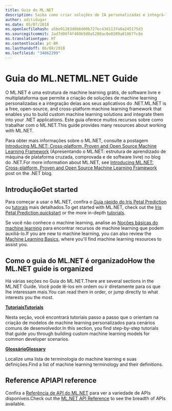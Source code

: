 ```yaml
---
title: Guia do ML.NET
description: Saiba como criar soluções de IA personalizadas e integrá-las aos seus aplicativos do .NET usando o ML.NET.
author: aditidugar
ms.date: 05/07/2018
ms.openlocfilehash: a5be91283d8b8d00b727ec43d1137a0a245175d3
ms.sourcegitcommit: 2ad7d06f4f469b5d8a5280ac0e0289a81867fc8e
ms.translationtype: HT
ms.contentlocale: pt-BR
ms.lasthandoff: 06/08/2018
ms.locfileid: "34862299"
---
```

# <a name="mlnet-guide"></a><span data-ttu-id="25917-103">Guia do ML.NET</span><span class="sxs-lookup"><span data-stu-id="25917-103">ML.NET Guide</span></span>

<span data-ttu-id="25917-104">O ML.NET é uma estrutura de machine learning grátis, de software livre e multiplataforma que permite a criação de soluções de machine learning personalizadas e a integração delas aos seus aplicativos do .NET.</span><span class="sxs-lookup"><span data-stu-id="25917-104">ML.NET is a free, open-source, and cross-platform machine learning framework that enables you to build custom machine learning solutions and integrate them into your .NET applications.</span></span> <span data-ttu-id="25917-105">Este guia oferece muitos recursos sobre como trabalhar com o ML.NET.</span><span class="sxs-lookup"><span data-stu-id="25917-105">This guide provides many resources about working with ML.NET.</span></span>

<span data-ttu-id="25917-106">Para obter mais informações sobre o ML.NET, consulte a postagem [Introducing ML.NET: Cross-platform, Proven and Open Source Machine Learning Framework](https://blogs.msdn.microsoft.com/dotnet/2018/05/07/introducing-ml-net-cross-platform-proven-and-open-source-machine-learning-framework/) (Apresentando o ML.NET: estrutura de aprendizado de máquina de plataforma cruzada, comprovada e de software livre) no blog do .NET.</span><span class="sxs-lookup"><span data-stu-id="25917-106">For more information about ML.NET, see [Introducing ML.NET: Cross-platform, Proven and Open Source Machine Learning Framework](https://blogs.msdn.microsoft.com/dotnet/2018/05/07/introducing-ml-net-cross-platform-proven-and-open-source-machine-learning-framework/) post on the .NET blog.</span></span>

## <a name="get-started"></a><span data-ttu-id="25917-107">Introdução</span><span class="sxs-lookup"><span data-stu-id="25917-107">Get started</span></span>

<span data-ttu-id="25917-108">Para começar a usar o ML.NET, confira o [Guia rápido do Iris Petal Prediction](https://www.microsoft.com/net/learn/apps/machine-learning-and-ai/ml-dotnet/get-started) ou [tutorais](tutorials/index.md) mais detalhados.</span><span class="sxs-lookup"><span data-stu-id="25917-108">To get started with ML.NET, check out the [Iris Petal Prediction quickstart](https://www.microsoft.com/net/learn/apps/machine-learning-and-ai/ml-dotnet/get-started) or the more in-depth [tutorials](tutorials/index.md).</span></span>

<span data-ttu-id="25917-109">Se você não conhece o machine learning, analise as [Noções básicas do machine learning](resources/basics.md) para encontrar recursos de machine learning que podem auxiliá-lo.</span><span class="sxs-lookup"><span data-stu-id="25917-109">If you are new to machine learning, you can also review the [Machine Learning Basics](resources/basics.md), where you'll find machine learning resources to assist you.</span></span>

## <a name="how-the-mlnet-guide-is-organized"></a><span data-ttu-id="25917-110">Como o guia do ML.NET é organizado</span><span class="sxs-lookup"><span data-stu-id="25917-110">How the ML.NET guide is organized</span></span>

<span data-ttu-id="25917-111">Há várias seções no Guia do ML.NET.</span><span class="sxs-lookup"><span data-stu-id="25917-111">There are several sections in the ML.NET Guide.</span></span> <span data-ttu-id="25917-112">Você pode lê-los em ordem ou ir diretamente para os que lhe interessam mais.</span><span class="sxs-lookup"><span data-stu-id="25917-112">You can read them in order, or jump directly to what interests you the most.</span></span>

<span data-ttu-id="25917-113">**[Tutoriais](tutorials/index.md)**</span><span class="sxs-lookup"><span data-stu-id="25917-113">**[Tutorials](tutorials/index.md)**</span></span>

<span data-ttu-id="25917-114">Nesta seção, você encontrará tutoriais passo a passo que o orientam na criação de modelos de machine learning personalizados para cenários comuns de desenvolvedor.</span><span class="sxs-lookup"><span data-stu-id="25917-114">In this section, you find step-by-step tutorials that guide you through building custom machine learning models for common developer scenarios.</span></span>

<span data-ttu-id="25917-115">**[Glossário](resources/glossary.md)**</span><span class="sxs-lookup"><span data-stu-id="25917-115">**[Glossary](resources/glossary.md)**</span></span>

<span data-ttu-id="25917-116">Localize uma lista de terminologia do machine learning e suas definições.</span><span class="sxs-lookup"><span data-stu-id="25917-116">Find a list of machine learning terminology and their definitions.</span></span>

## <a name="api-reference"></a><span data-ttu-id="25917-117">Reference API</span><span class="sxs-lookup"><span data-stu-id="25917-117">API reference</span></span>

<span data-ttu-id="25917-118">Confira a [Referência de API do ML.NET](https://docs.microsoft.com/dotnet/api/?view=ml-dotnet) para ver a variedade de APIs disponíveis.</span><span class="sxs-lookup"><span data-stu-id="25917-118">Check out the [ML.NET API Reference](https://docs.microsoft.com/dotnet/api/?view=ml-dotnet) to see the breadth of APIs available.</span></span>
